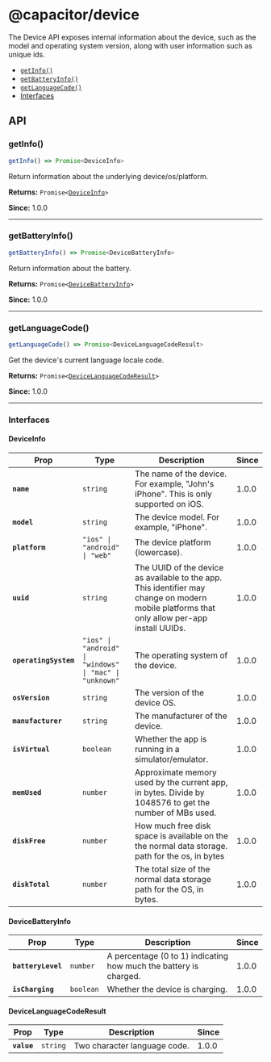 # @capacitor/device

The Device API exposes internal information about the device, such as the model and operating system version, along with user information such as unique ids.

<!--DOCGEN_INDEX_START-->
* [`getInfo()`](#getinfo)
* [`getBatteryInfo()`](#getbatteryinfo)
* [`getLanguageCode()`](#getlanguagecode)
* [Interfaces](#interfaces)
<!--DOCGEN_INDEX_END-->

<!--DOCGEN_API_START-->
<!--Update the source file JSDoc comments and rerun docgen to update the docs below-->
## API

### getInfo()

```typescript
getInfo() => Promise<DeviceInfo>
```

Return information about the underlying device/os/platform.

**Returns:** <code>Promise&lt;<a href="#deviceinfo">DeviceInfo</a>&gt;</code>

**Since:** 1.0.0

--------------------


### getBatteryInfo()

```typescript
getBatteryInfo() => Promise<DeviceBatteryInfo>
```

Return information about the battery.

**Returns:** <code>Promise&lt;<a href="#devicebatteryinfo">DeviceBatteryInfo</a>&gt;</code>

**Since:** 1.0.0

--------------------


### getLanguageCode()

```typescript
getLanguageCode() => Promise<DeviceLanguageCodeResult>
```

Get the device's current language locale code.

**Returns:** <code>Promise&lt;<a href="#devicelanguagecoderesult">DeviceLanguageCodeResult</a>&gt;</code>

**Since:** 1.0.0

--------------------


### Interfaces


#### DeviceInfo

| Prop                  | Type                                                               | Description                                                                                                                                  | Since |
| --------------------- | ------------------------------------------------------------------ | -------------------------------------------------------------------------------------------------------------------------------------------- | ----- |
| **`name`**            | <code>string</code>                                                | The name of the device. For example, "John's iPhone". This is only supported on iOS.                                                         | 1.0.0 |
| **`model`**           | <code>string</code>                                                | The device model. For example, "iPhone".                                                                                                     | 1.0.0 |
| **`platform`**        | <code>"ios" \| "android" \| "web"</code>                           | The device platform (lowercase).                                                                                                             | 1.0.0 |
| **`uuid`**            | <code>string</code>                                                | The UUID of the device as available to the app. This identifier may change on modern mobile platforms that only allow per-app install UUIDs. | 1.0.0 |
| **`operatingSystem`** | <code>"ios" \| "android" \| "windows" \| "mac" \| "unknown"</code> | The operating system of the device.                                                                                                          | 1.0.0 |
| **`osVersion`**       | <code>string</code>                                                | The version of the device OS.                                                                                                                | 1.0.0 |
| **`manufacturer`**    | <code>string</code>                                                | The manufacturer of the device.                                                                                                              | 1.0.0 |
| **`isVirtual`**       | <code>boolean</code>                                               | Whether the app is running in a simulator/emulator.                                                                                          | 1.0.0 |
| **`memUsed`**         | <code>number</code>                                                | Approximate memory used by the current app, in bytes. Divide by 1048576 to get the number of MBs used.                                       | 1.0.0 |
| **`diskFree`**        | <code>number</code>                                                | How much free disk space is available on the the normal data storage. path for the os, in bytes                                              | 1.0.0 |
| **`diskTotal`**       | <code>number</code>                                                | The total size of the normal data storage path for the OS, in bytes.                                                                         | 1.0.0 |


#### DeviceBatteryInfo

| Prop               | Type                 | Description                                                       | Since |
| ------------------ | -------------------- | ----------------------------------------------------------------- | ----- |
| **`batteryLevel`** | <code>number</code>  | A percentage (0 to 1) indicating how much the battery is charged. | 1.0.0 |
| **`isCharging`**   | <code>boolean</code> | Whether the device is charging.                                   | 1.0.0 |


#### DeviceLanguageCodeResult

| Prop        | Type                | Description                  | Since |
| ----------- | ------------------- | ---------------------------- | ----- |
| **`value`** | <code>string</code> | Two character language code. | 1.0.0 |


<!--DOCGEN_API_END-->